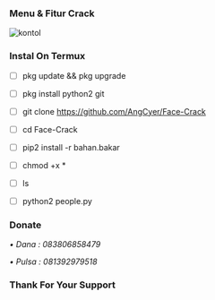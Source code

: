 ### Menu & Fitur Crack

![kontol](https://user-images.githubusercontent.com/92802033/150205666-13693c45-6710-4aee-86c4-2a51fd167226.jpg)

### Instal On Termux
- [ ] pkg update && pkg upgrade

- [ ] pkg install python2 git

- [ ] git clone https://github.com/AngCyer/Face-Crack

- [ ] cd Face-Crack

- [ ] pip2 install -r bahan.bakar

- [ ] chmod +x *

- [ ] ls

- [ ] python2 people.py

### Donate
 _• Dana  : 083806858479_

 _• Pulsa : 081392979518_
### Thank For Your Support
